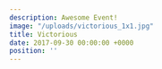 ```yaml
---
description: Awesome Event!
image: "/uploads/victorious_1x1.jpg"
title: Victorious
date: 2017-09-30 00:00:00 +0000
position: ''
---
```

